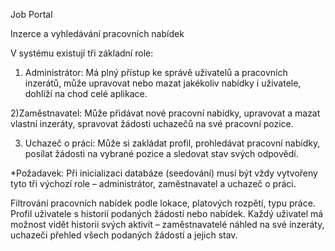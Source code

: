 Job Portal

Inzerce a vyhledávání pracovních nabídek

V systému existují tři základní role:

1) Administrátor: Má plný přístup ke správě uživatelů a pracovních inzerátů, může upravovat nebo mazat jakékoliv nabídky i uživatele, dohlíží na chod celé aplikace.

2)Zaměstnavatel: Může přidávat nové pracovní nabídky, upravovat a mazat vlastní inzeráty, spravovat žádosti uchazečů na své pracovní pozice.

3) Uchazeč o práci: Může si zakládat profil, prohledávat pracovní nabídky, posílat žádosti na vybrané pozice a sledovat stav svých odpovědí.
   
*Požadavek: Při inicializaci databáze (seedování) musí být vždy vytvořeny tyto tři výchozí role – administrátor, zaměstnavatel a uchazeč o práci.

Filtrování pracovních nabídek podle lokace, platových rozpětí, typu práce. Profil uživatele s historií podaných žádostí nebo nabídek.
Každý uživatel má možnost vidět historii svých aktivit – zaměstnavatelé náhled na své inzeráty, uchazeči přehled všech podaných žádostí a jejich stav.
